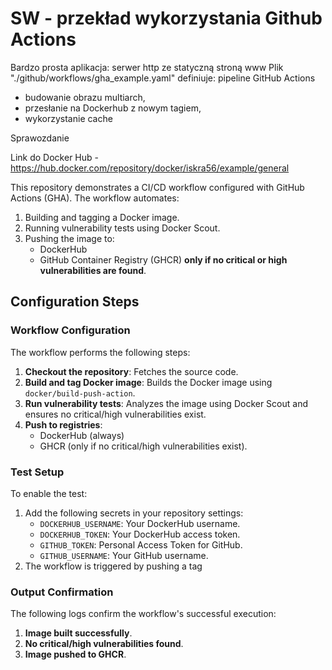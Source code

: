 # SW - przekład wykorzystania Github Actions 

Bardzo prosta aplikacja: serwer http ze statyczną stroną www 
Plik "./github/workflows/gha_example.yaml" definiuje:
pipeline GitHub Actions 
- budowanie obrazu multiarch, 
- przesłanie na Dockerhub z nowym tagiem, 
- wykorzystanie cache

Sprawozdanie

Link do Docker Hub - https://hub.docker.com/repository/docker/iskra56/example/general

This repository demonstrates a CI/CD workflow configured with GitHub Actions (GHA). The workflow automates:
1. Building and tagging a Docker image.
2. Running vulnerability tests using Docker Scout.
3. Pushing the image to:
   - DockerHub
   - GitHub Container Registry (GHCR) **only if no critical or high vulnerabilities are found**.

## Configuration Steps

### Workflow Configuration
The workflow performs the following steps:
1. **Checkout the repository**: Fetches the source code.
2. **Build and tag Docker image**: Builds the Docker image using `docker/build-push-action`.
3. **Run vulnerability tests**: Analyzes the image using Docker Scout and ensures no critical/high vulnerabilities exist.
4. **Push to registries**:
   - DockerHub (always)
   - GHCR (only if no critical/high vulnerabilities exist).

### Test Setup
To enable the test:
1. Add the following secrets in your repository settings:
   - `DOCKERHUB_USERNAME`: Your DockerHub username.
   - `DOCKERHUB_TOKEN`: Your DockerHub access token.
   - `GITHUB_TOKEN`: Personal Access Token for GitHub.
   - `GITHUB_USERNAME`: Your GitHub username.
2. The workflow is triggered by pushing a tag

### Output Confirmation
The following logs confirm the workflow's successful execution:
1. **Image built successfully**.
2. **No critical/high vulnerabilities found**.
3. **Image pushed to GHCR**.
